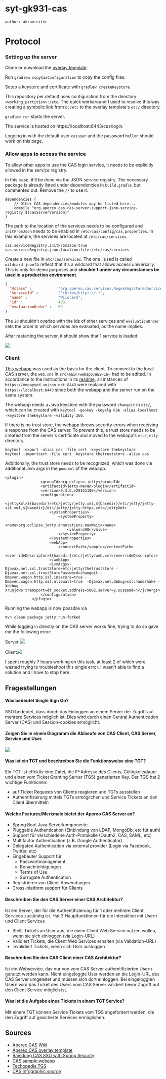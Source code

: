 # syt-gk931-cas

`author: akramreiter`

# Protocol

### Setting up the server

Clone or download the [overlay template](https://github.com/apereo/cas-overlay-template).

Run `gradlew copyCasConfiguration` to copy the config files.

Setup a keystore and certificate with `gradlew createKeystore`.

This repository per default uses configuration from the directory `<working_partition>:/etc`. The quick workaround I used to resolve this was creating a symbolic link from `D:/etc` to the overlay template's `etc/` directory.

`gradlew run` starts the server.

The service is hosted on https://localhost:8443/cas/login.

Logging in with the default user `casuser` and the password `Mellon` should work on this page.

### Allow apps to access the service

To allow other apps to use the CAS login service, it needs to be explicitly allowed in the service registry.

In this case, it'll be done via the JSON service registry. The necessary package is already listed under dependencies in `build.gradle`, but commented out. Remove the `//`   to use it.

````
dependencies {
    // Other CAS dependencies/modules may be listed here...
    compile "org.apereo.cas:cas-server-support-json-service-registry:${casServerVersion}"
}
````

The path to the location of the services needs to be configured and `initFromJson` needs to be enabled in `/etc/cas/config/cas.properties`. In this example, the services are located at `/etc/cas/services`.

````properties
cas.serviceRegistry.initFromJson:true
cas.serviceRegistry.json.location:file:/etc/cas/services
````

Create a new file in `etc/cas/services`. The one I used is called `wildcard.json` to reflect that it's a wildcard that allows access universally. This is only for demo purposes and **shouldn't under any circumstances be used in a production environment**.

````json
{
  "@class" :            "org.apereo.cas.services.RegexRegisteredService",
  "serviceId" :         "^(https|http)://.*",
  "name" :              "Wildcard",
  "id" :                493,
  "evaluationOrder" :   99
}
````

The `id` shouldn't overlap with the ids of other services and `evaluationOrder` sets the order in which services are evaluated, as the name implies.

After restarting the server, it should show that 1 service is loaded

![](images\serviceloaded.PNG)

### Client

[This webapp](https://github.com/cas-projects/cas-sample-java-webapp) was used as the basis for the client. To connect to the local CAS server, the `web.xml` in `src/main/webapp/WEB-INF` had to be edited. In accordance to the instructions in its [readme](cas-sample-java-webapp-master/README.md), all instances of ` https://mmoayyed.unicon.net:8443 ` were replaced with `https://localhost:8443` since both the webapp and the server run on the same system.

The webapp needs a Java keystore with the password `changeit` in `ètc/`, which can be created with `keytool -genkey -keyalg RSA -alias localhost -keystore thekeystore -validity 360`. 

If there is no trust store, the webapp throws security errors when receiving a response from the CAS server. To prevent this, a trust store needs to be created from the server's certificate and moved to the webapp's `etc/jetty` directory.

````
keytool -export -alias cas -file cert -keystore thekeystore
keytool -importcert -file cert -keystore thetruststore -alias cas
````

Additionally, the trust store needs to be recognized, which was done via additional Jvm args in the `pom.xml` of the webapp.

````
<plugin>
                <groupId>org.eclipse.jetty</groupId>
                <artifactId>jetty-maven-plugin</artifactId>
                <version>9.3.6.v20151106</version>
                <configuration>
                    <jettyXml>${basedir}/etc/jetty/jetty.xml,${basedir}/etc/jetty/jetty-ssl.xml,${basedir}/etc/jetty/jetty-https.xml</jettyXml>
                    <systemProperties>
                        <systemProperty>
                            <name>org.eclipse.jetty.annotations.maxWait</name>
                            <value>300</value>
                        </systemProperty>
                    </systemProperties>
                    <webApp>
                        <contextPath>/sample</contextPath>
                    	<overrideDescriptor>${basedir}/etc/jetty/web.xml</overrideDescriptor>
                    </webApp>
                    <jvmArgs>-Djavax.net.ssl.trustStore=etc/jetty/thetruststore -Djavax.net.ssl.trustStorePassword=changeit -Dmaven.wagon.http.ssl.insecure=true -Dmaven.wagon.http.ssl.allowall=true  -Djavax.net.debug=ssl:handshake -Xdebug -Xrunjdwp:transport=dt_socket,address=5002,server=y,suspend=n</jvmArgs>
                </configuration>
            </plugin>
````



Running the webapp is now possible via

````
mvn clean package jetty:run-forked
````

While logging in directly on the CAS server works fine, trying to do so gave me the following error: 

Server ![](images/servererr.png)

Client![](images/clienterr.png)

I spent roughly 7 hours working on this task, at least 2 of which were wasted trying to troubleshoot this single error. I wasn't able to find a solution and I have to stop here.

## Fragestellungen

#### Was bedeutet Single Sign On?

SSO bedeutet, dass durch das Einloggen an einem Server der Zugriff auf mehrere Services möglich ist. Dies wird durch einen Central Authentication Server (CAS) und Session-cookies ermöglicht.

####  Zeigen Sie in einem Diagramm die Ablaeufe von CAS Client, CAS Server, Service und User.

![](https://miro.medium.com/max/656/1*yCpUC4xPxtYV-LKbUv_TmQ.jpeg)

####  Was ist ein TGT und beschreiben Sie die Funktionsweise eine TGT?

Ein TGT ist effektiv eine Datei, die IP-Adresse des Clients, Gültigkeitsdauer und einen vom Ticket Granting Server (TGS) generierten Key. Der TGS hat 2 wichtige Funktionen:

- auf Ticket Requests von Clients reagieren und TGTs ausstellen
- Authentifizierung mittels TGTs ermöglichen und Service Tickets an den Client übermitteln

####  Welche Features/Merkmale bietet der Apereo CAS Server an? 

- Spring Boot Java Serverkomponente
- Pluggable Authentication (Einbindung von LDAP, MongoDb, etc für auth)
- Support für verschiedene Auth-Protokolle (Oauth2, CAS, SAML, etc)
- Multifactor Authentication (z.B. Google Authenticator)
- Delegated Authentication via external provider (Login via Facebook, Twitter, etc)
- Eingebauter Support für
  - Passwortmanagement
  - Benachrichtigungen
  - Terms of Use
  - Surrogate Authentication
- Registrieren von Client-Anwendungen
- Cross-platform support für Clients

####  Beschreiben Sie den CAS Server einer CAS Architektur?

Ist ein Server, der für die Authentifizierung für 1 oder mehrere Client Services zuständig ist. Hat 3 Hauptfunktionen für die Interaktion mit Usern und Client Services

- Stellt Tickets an User aus, die einen Client Web Service nutzen wollen, wenn sie sich einloggen (via Login-URL)
- Validiert Tickets, die Client Web Services erhalten (via Validation-URL)
- Invalidiert Tickets, wenn sich User ausloggen

#### Beschreiben Sie den CAS Client einer CAS Architektur?

Ist ein Webservice, das nur von vom CAS Server authentifizierten Usern genutzt werden kann. Nicht eingeloggte User werden an die Login-URL des CAS Server umgeleitet und müssen sich dort einloggen. Bei eingeloggten Usern wird das Ticket des Users vom CAS Server validiert bevor Zugriff auf den Client Service möglich ist.

####  Was ist die Aufgabe eines Tickets in einem TGT Service? 

Mit einem TGT können Service Tickets vom TGS angefordert werden, die den Zugriff auf gesicherte Services ermöglichen.

## Sources

- [Apereo CAS Wiki](https://apereo.github.io/cas/6.0.x/index.html)
- [Apereo CAS overlay template](https://github.com/apereo/cas-overlay-template)
- [Baeldung CAS SSO with Spring Security]( https://www.baeldung.com/spring-security-cas-sso )
- [CAS sample webapp](https://github.com/cas-projects/cas-sample-java-webapp)
- [Techopedia TGS](https://www.techopedia.com/definition/27186/ticket-granting-server-tgs)
- [CAS Infographic source](https://medium.com/@adiletmaratov/central-authentication-service-cas-implementation-using-django-microservices-70c4c50d5b6f)